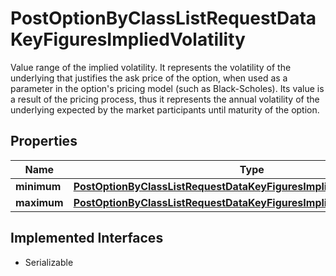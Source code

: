 

# PostOptionByClassListRequestDataKeyFiguresImpliedVolatility

Value range of the implied volatility. It represents the volatility of the underlying that justifies the ask price of the option, when used as a parameter in the option's pricing model (such as Black-Scholes). Its value is a result of the pricing process, thus it represents the annual volatility of the underlying expected by the market participants until maturity of the option.

## Properties

Name | Type | Description | Notes
------------ | ------------- | ------------- | -------------
**minimum** | [**PostOptionByClassListRequestDataKeyFiguresImpliedVolatilityMinimum**](PostOptionByClassListRequestDataKeyFiguresImpliedVolatilityMinimum.md) |  |  [optional]
**maximum** | [**PostOptionByClassListRequestDataKeyFiguresImpliedVolatilityMaximum**](PostOptionByClassListRequestDataKeyFiguresImpliedVolatilityMaximum.md) |  |  [optional]


## Implemented Interfaces

* Serializable



